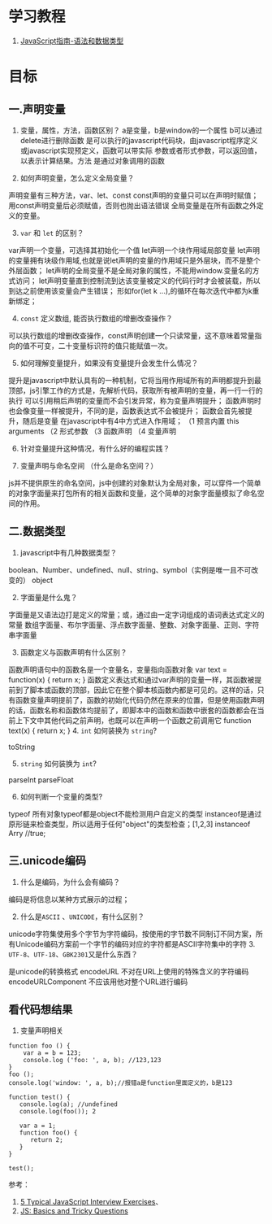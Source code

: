 # 学习教程
1. [JavaScript指南-语法和数据类型](https://developer.mozilla.org/zh-CN/docs/Web/JavaScript/Guide/Grammar_and_types)

# 目标
## 一.声明变量
1. 变量，属性，方法，函数区别？
  a是变量，b是window的一个属性 b可以通过delete进行删除函数 是可以执行的javascript代码块，由javascript程序定义或javascript实现预定义，函数可以带实际  参数或者形式参数，可以返回值，以表示计算结果。方法 是通过对象调用的函数

2. 如何声明变量，怎么定义全局变量？

  声明变量有三种方法，var、let、const
  const声明的变量只可以在声明时赋值；用const声明变量后必须赋值，否则也抛出语法错误
  全局变量是在所有函数之外定义的变量。

3. `var` 和 `let` 的区别？

  var声明一个变量，可选择其初始化一个值
  let声明一个块作用域局部变量
  let声明的变量拥有块级作用域,也就是说let声明的变量的作用域只是外层块，而不是整个外层函数；
  let声明的全局变量不是全局对象的属性，不能用window.变量名的方式访问；
  let声明变量直到控制流到达该变量被定义的代码行时才会被装载，所以到达之前使用该变量会产生错误；
  形如for(let k ...),的循环在每次迭代中都为k重新绑定；

4. `const` 定义数组, 能否执行数组的增删改查操作？

 可以执行数组的增删改查操作，const声明创建一个只读常量，这不意味着常量指向的值不可变，二十变量标识符的值只能赋值一次。

5. 如何理解变量提升，如果没有变量提升会发生什么情况？

 提升是javascript中默认具有的一种机制，它将当用作用域所有的声明都提升到最顶部，js引擎工作的方式是，先解析代码，获取所有被声明的变量，再一行一行的执行
 可以引用稍后声明的变量而不会引发异常，称为变量声明提升；
 函数声明时也会像变量一样被提升，不同的是，函数表达式不会被提升；
 函数会首先被提升，随后是变量
 在javascript中有4中方式进入作用域；
    （1 预言内置 this arguments
    （2 形式参数
    （3 函数声明
    （4 变量声明

6. 针对变量提升这种情况，有什么好的编程实践？

7. 变量声明与命名空间 （什么是命名空间？）

  js并不提供原生的命名空间，js中创建的对象默认为全局对象，可以穿件一个简单的对象字面量来打包所有的相关函数和变量，这个简单的对象字面量模拟了命名空间的作用。

## 二.数据类型
1. javascript中有几种数据类型？

  boolean、Number、undefined、null、string、symbol（实例是唯一且不可改变的）
  object

2. 字面量是什么鬼？

  字面量是又语法边打是定义的常量；或，通过由一定字词组成的语词表达式定义的常量
  数组字面量、布尔字面量、浮点数字面量、整数、对象字面量、正则、字符串字面量

3. 函数定义与函数声明有什么区别？

  函数声明语句中的函数名是一个变量名，变量指向函数对象
  var text = function(x) {
    return x;
  }
  函数定义表达式和通过var声明的变量一样，其函数被提前到了脚本或函数的顶部，因此它在整个脚本核函数内都是可见的。这样的话，只有函数变量声明提前了，函数的初始化代码仍然在原来的位置，但是使用函数声明的话，函数名称和函数体均提前了，即脚本中的函数和函数中嵌套的函数都会在当前上下文中其他代码之前声明，也既可以在声明一个函数之前调用它
  function text(x) {
    return x;
  }
4. `int` 如何装换为 `string`?

  toString

5. `string` 如何装换为 `int`?

  parseInt parseFloat

6. 如何判断一个变量的类型?

  typeof 所有对象typeof都是object不能检测用户自定义的类型
  instanceof是通过原形链来检查类型，所以适用于任何"object"的类型检查；[1,2,3] instanceof Arry //true;  

## 三.unicode编码
1. 什么是编码，为什么会有编码？

  编码是将信息以某种方式展示的过程；

2. 什么是`ASCII` 、`UNICODE`，有什么区别？

  unicode字符集使用多个字节为字符编码，按使用的字节数不同制订不同方案，所有Unicode编码方案前一个字节的编码对应的字符都是ASCII字符集中的字符
3. `UTF-8`、`UTF-18`、`GBK2301`又是什么东西？

  是unicode的转换格式
  encodeURL 不对在URL上使用的特殊含义的字符编码
  encodeURLComponent 不应该用他对整个URL进行编码
## 看代码想结果
1. 变量声明相关
```
function foo () {
    var a = b = 123;
    console.log ('foo: ', a, b); //123,123
}
foo ();
console.log('window: ', a, b);//报错a是function里面定义的，b是123
```

```
function test() {
   console.log(a); //undefined
   console.log(foo()); 2

   var a = 1;
   function foo() {
      return 2;
   }
}

test();
```

参考：

1. [5 Typical JavaScript Interview Exercises](https://www.sitepoint.com/5-typical-javascript-interview-exercises/)、
2. [JS: Basics and Tricky Questions](http://thatjsdude.com/interview/js2.html)
